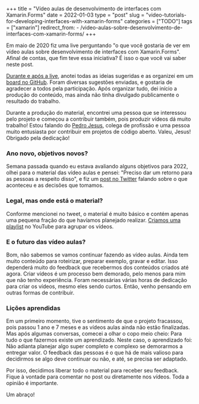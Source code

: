 +++
title = "Vídeo aulas de desenvolvimento de interfaces com Xamarin.Forms"
date = 2022-01-03
type = "post"
slug = "video-tutorials-for-developing-interfaces-with-xamarin-forms"
categories = ["TODO"]
tags = ["xamarin"]
redirect_from:
    - /video-aulas-sobre-desenvolvimento-de-interfaces-com-xamarin-forms/
+++

<p class="intro"><span class="dropcap">E</span>m maio de 2020 fiz uma live perguntando "o que você gostaria de ver em vídeo aulas sobre desenvolvimento de interfaces com Xamarin.Forms". Afinal de contas, que fim teve essa iniciativa? É isso o que você vai saber neste post.</p>

[Durante e após a live][live], anotei todas as ideias sugeridas e as organizei em um [board no GitHub][board]. Foram diversas sugestões enviadas, e gostaria de agradecer a todos pela participação. Após organizar tudo, dei início a produção do conteúdo, mas ainda não tinha divulgado publicamente o resultado do trabalho.

Durante a produção do material, encontrei uma pessoa que se interessou pelo projeto e começou a contribuir também, pois produzir vídeos dá muito trabalho! Estou falando do [Pedro Jesus][pictos], colega de profissão e uma pessoa muito entusiasta por contribuir em projetos de código aberto. Valeu, Jesus! Obrigado pela dedicação!

### Ano novo, objetivos novos?
Semana passada quando eu estava avaliando alguns objetivos para 2022, olhei para o material das vídeo aulas e pensei: "Preciso dar um retorno para as pessoas a respeito disso", e fiz um [post no Twitter][post-twitter] falando sobre o que aconteceu e as decisões que tomamos.

### Legal, mas onde está o material?
Conforme mencionei no tweet, o material é muito básico e contém apenas uma pequena fração do que havíamos planejado realizar. [Criamos uma playlist][playlist] no YouTube para agrupar os vídeos.

### E o futuro das vídeo aulas?
Bom, não sabemos se vamos continuar fazendo as vídeo aulas. Ainda tem muito conteúdo para roteirizar, preparar exemplo, gravar e editar. Isso dependerá muito do feedback que recebermos dos conteúdos criados até agora. Criar vídeos é um processo bem demorado, pelo menos para mim que não tenho experiência. Foram necessárias várias horas de dedicação para criar os vídeos, mesmo eles sendo curtos. Então, venho pensando em outras formas de contribuir.

### Lições aprendidas
Em um primeiro momento, tive o sentimento de que o projeto fracassou, pois passou 1 ano e 7 meses e as vídeos aulas ainda não estão finalizadas. Mas após algumas conversas, comecei a olhar o copo meio cheio: Para tudo o que fazermos existe um aprendizado. Neste caso, o aprendizado foi: Não adianta planejar algo super completo e complexo se demorarmos a entregar valor. O feedback das pessoas é o que há de mais valioso para decidirmos se algo deve continuar ou não, e até, se precisa ser adaptado.

Por isso, decidimos liberar todo o material para receber seu feedback. Fique à vontade para comentar no post ou diretamente nos vídeos. Toda a opinião é importante.

Um abraço!

[live]:         https://www.youtube.com/watch?v=HXikHeDZ1B4
[board]:        https://github.com/ionixjunior/Curso-Interfaces-XamarinForms/projects/1
[pictos]:       https://github.com/pictos
[post-twitter]: https://twitter.com/ionixjunior/status/1476642603550576647
[playlist]:     https://www.youtube.com/watch?v=kjtEKfvon2k&list=PL6M6J_6V_um-KSpOC9uNt2DIWaawy1TjT